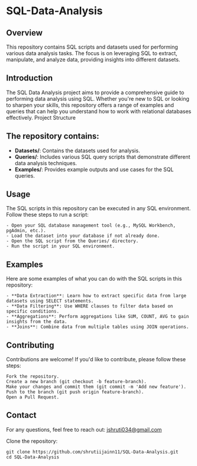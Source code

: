 # SQL-Data-Analysis

## Overview

This repository contains SQL scripts and datasets used for performing various data analysis tasks. The focus is on leveraging SQL to extract, manipulate, and analyze data, providing insights into different datasets.

## Introduction

The SQL Data Analysis project aims to provide a comprehensive guide to performing data analysis using SQL. Whether you're new to SQL or looking to sharpen your skills, this repository offers a range of examples and queries that can help you understand how to work with relational databases effectively.
Project Structure

## The repository contains:

- **Datasets/**: Contains the datasets used for analysis.
- **Queries/**: Includes various SQL query scripts that demonstrate different data analysis techniques.
- **Examples/**: Provides example outputs and use cases for the SQL queries.


## Usage

The SQL scripts in this repository can be executed in any SQL environment. Follow these steps to run a script:

    - Open your SQL database management tool (e.g., MySQL Workbench, pgAdmin, etc.).
    - Load the dataset into your database if not already done.
    - Open the SQL script from the Queries/ directory.
    - Run the script in your SQL environment.

## Examples

Here are some examples of what you can do with the SQL scripts in this repository:

    - **Data Extraction**: Learn how to extract specific data from large datasets using SELECT statements.
    - **Data Filtering**: Use WHERE clauses to filter data based on specific conditions.
    - **Aggregations**: Perform aggregations like SUM, COUNT, AVG to gain insights from the data.
    - **Joins**: Combine data from multiple tables using JOIN operations.

## Contributing

Contributions are welcome! If you'd like to contribute, please follow these steps:

    Fork the repository.
    Create a new branch (git checkout -b feature-branch).
    Make your changes and commit them (git commit -m 'Add new feature').
    Push to the branch (git push origin feature-branch).
    Open a Pull Request.

## Contact

For any questions, feel free to reach out: jshruti034@gmail.com

Clone the repository:

    git clone https://github.com/shrutiijainn11/SQL-Data-Analysis.git
    cd SQL-Data-Analysis
